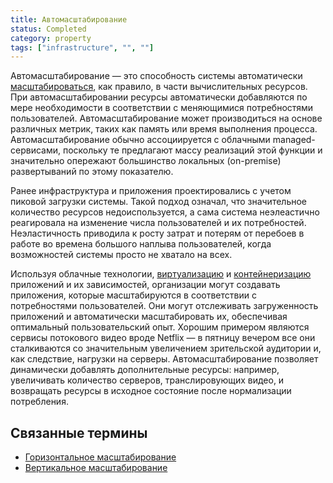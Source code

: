```yaml
---
title: Автомасштабирование
status: Completed
category: property
tags: ["infrastructure", "", ""]
---
```


Автомасштабирование — это способность системы автоматически [масштабироваться](/scalability/), как правило, в части вычислительных ресурсов.
При автомасштабировании ресурсы автоматически добавляются по мере необходимости в соответствии с меняющимися потребностями пользователей.
Автомасштабирование может производиться на основе различных метрик, таких как память или время выполнения процесса.
Автомасштабирование обычно ассоциируется с облачными managed-сервисами, поскольку те предлагают массу реализаций этой функции 
и значительно опережают большинство локальных (on-premise) развертываний по этому показателю.

Ранее инфраструктура и приложения проектировались с учетом пиковой загрузки системы.
Такой подход означал, что значительное количество ресурсов недоиспользуется, 
а сама система неэлеастично реагировала на изменение числа пользователей и их потребностей.
Неэластичность приводила к росту затрат и потерям от перебоев в работе во времена большого наплыва пользователей, 
когда возможностей системы просто не хватало на всех.

Используя облачные технологии, [виртуализацию](/virtualization/) и [контейнеризацию](/containerization/) приложений и их зависимостей, 
организации могут создавать приложения, которые масштабируются в соответствии с потребностями пользователей.
Они могут отслеживать загруженность приложений и автоматически масштабировать их, обеспечивая оптимальный пользовательский опыт.
Хорошим примером являются сервисы потокового видео вроде Netflix — в пятницу вечером все они сталкиваются 
со значительным увеличением зрительской аудитории и, как следствие, нагрузки на серверы.
Автомасштабирование позволяет динамически добавлять дополнительные ресурсы: например, увеличивать количество серверов, 
транслировующих видео, и возвращать ресурсы в исходное состояние после нормализации потребления.

## Связанные термины

* [Горизонтальное масштабирование](/horizontal-scaling/)
* [Вертикальное масштабирование](/vertical-scaling/)
